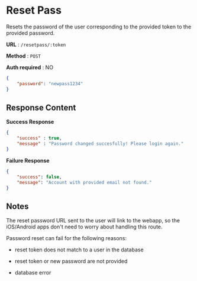 # Reset Pass

Resets the password of the user corresponding to the provided token to the provided password.

**URL** : `/resetpass/:token`

**Method** : `POST`

**Auth required** : NO

```json
{
    "password": "newpass1234"
}
```

## Response Content

**Success Response**

```json
{
    "success" : true,
    "message" : "Password changed succesfully! Please login again."
}
```

**Failure Response**


```json
{
    "success": false,
    "message": "Account with provided email not found."
}
```

## Notes

The reset password URL sent to the user will link to the webapp,
so the iOS/Android apps don't need to worry about handling this route.

Password reset can fail for the following reasons:

* reset token does not match to a user in the database

* reset token or new password are not provided

* database error
